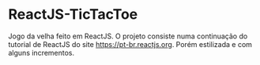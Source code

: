 # ReactJS-TicTacToe
  Jogo da velha feito em ReactJS.
  O projeto consiste numa continuação do tutorial de ReactJS do site https://pt-br.reactjs.org. Porém estilizada e com alguns incrementos.
